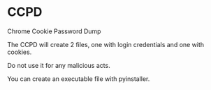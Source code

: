 # CCPD
Chrome Cookie Password Dump

The CCPD will create 2 files, one with login credentials and one with cookies.

Do not use it for any malicious acts.

You can create an executable file with pyinstaller.
